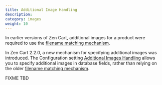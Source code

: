 ```yaml
---
title: Additional Image Handling
description: 
category: images
weight: 10
---
```


In earlier versions of Zen Cart, additional images for a product were required to use the [filename matching mechanism](/user/images/image_filename_conventions/).

In Zen Cart 2.2.0, a new mechanism for specifying additional images was introduced.  The Configuration setting [Additional Images Handling](/user/admin_pages/configuration/configuration_images/#additional_images_handling) allows you to specify additional images in database fields, rather than relying on the older [filename matching mechanism](/user/images/image_filename_conventions/).

FIXME TBD 

